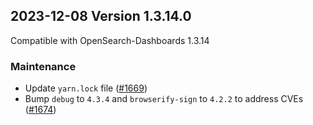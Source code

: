 ## 2023-12-08 Version 1.3.14.0

Compatible with OpenSearch-Dashboards 1.3.14

### Maintenance

* Update `yarn.lock` file ([#1669](https://github.com/opensearch-project/security-dashboards-plugin/pull/1669))
* Bump  `debug` to `4.3.4` and `browserify-sign` to `4.2.2` to address CVEs ([#1674](https://github.com/opensearch-project/security-dashboards-plugin/pull/1674))
